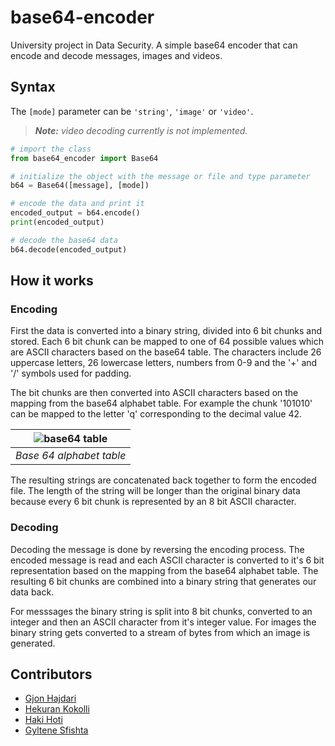 # base64-encoder
University project in Data Security. A simple base64 encoder that can encode and decode messages, images and videos.

## Syntax

The `[mode]` parameter can be `'string'`, `'image'` or `'video'`. 
> _**Note:** video decoding currently is not implemented._

```python
# import the class
from base64_encoder import Base64

# initialize the object with the message or file and type parameter
b64 = Base64([message], [mode])

# encode the data and print it
encoded_output = b64.encode()
print(encoded_output)

# decode the base64 data
b64.decode(encoded_output)
```

## How it works

### Encoding
First the data is converted into a binary string, divided into 6 bit chunks and stored. Each 6 bit chunk can be mapped to one of 64 possible values which are ASCII characters based on the base64 table. The characters include 26 uppercase letters, 26 lowercase letters, numbers from 0-9 and the '+' and '/' symbols used for padding.

The bit chunks are then converted into ASCII characters based on the mapping from the base64 alphabet table. For example the chunk '101010' can be mapped to the letter 'q' corresponding to the decimal value 42.<br>

| ![base64 table](https://media.geeksforgeeks.org/wp-content/uploads/20200520142906/1461.png) |
|:--:|
| *Base 64 alphabet table* |


The resulting strings are concatenated back together to form the encoded file. The length of the string will be longer than the original binary data because every 6 bit chunk is represented by an 8 bit ASCII character.

### Decoding

Decoding the message is done by reversing the encoding process. The encoded message is read and each ASCII character is converted to it's 6 bit representation based on the mapping from the base64 alphabet table. The resulting 6 bit chunks are combined into a binary string that generates our data back.

For messsages the binary string is split into 8 bit chunks, converted to an integer and then an ASCII character from it's integer value. For images the binary string gets converted to a stream of bytes from which an image is generated.

## Contributors
- [Gjon Hajdari](https://github.com/GjonHajdari)
- [Hekuran Kokolli](https://github.com/hekurani)
- [Haki Hoti](https://github.com/HakiHoti)
- [Gyltene Sfishta](https://github.com/gyltenesfishta)